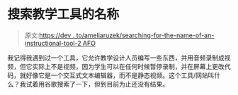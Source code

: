 # 搜索教学工具的名称

> 原文:[https://dev . to/ameliaruzek/searching-for-the-name-of-an-instructional-tool-2 AFO](https://dev.to/ameliaruzek/searching-for-the-name-of-an-instructional-tool-2afo)

我记得我遇到过一个工具，它允许教学设计人员编写一些东西，并用音频录制成视频，但它实际上不是视频，因为学生可以在任何时候暂停录制，并在屏幕上更改代码，就好像它是一个交互式文本编辑器，而不是静态视频。这个工具/网站叫什么？我试着用谷歌搜索了一下，但到目前为止还没有结果。